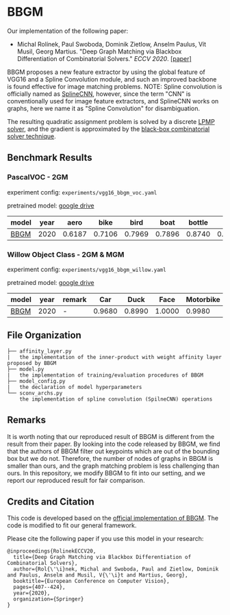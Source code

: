 # BBGM

Our implementation of the following paper:
* Michal Rolínek, Paul Swoboda, Dominik Zietlow, Anselm Paulus, Vít Musil, Georg Martius. "Deep Graph Matching via Blackbox Differentiation of Combinatorial Solvers." _ECCV 2020_. 
    [[paper]](https://www.ecva.net/papers/eccv_2020/papers_ECCV/papers/123730409.pdf)

BBGM proposes a new feature extractor by using the global feature of VGG16 and a Spline Convolution module, and such an improved backbone is found effective for image matching problems. 
NOTE: Spline convolution is officially named as [SplineCNN](https://arxiv.org/abs/1711.08920), however, since the term "CNN" is conventionally used for image feature extractors, and SplineCNN works on graphs, here we name it as "Spline Convolution" for disambiguation.

The resulting quadratic assignment problem is solved by a discrete [LPMP solver](https://github.com/LPMP/LPMP), and the gradient is approximated by the [black-box combinatorial solver technique](https://arxiv.org/abs/1912.02175).

## Benchmark Results
### PascalVOC - 2GM

experiment config: ``experiments/vgg16_bbgm_voc.yaml``

pretrained model: [google drive](https://drive.google.com/file/d/1RxC7daviZf3kz2Nvr76DldR_oMHfNB4h/view?usp=sharing)

| model                  | year | aero   | bike   | bird   | boat   | bottle | bus    | car    | cat    | chair  | cow    | table  | dog    | horse  | mbkie  | person | plant  | sheep  | sofa   | train  | tv     | mean   |
| ---------------------- | ---- | ------ | ------ | ------ | ------ | ------ | ------ | ------ | ------ | ------ | ------ | ------ | ------ | ------ | ------ | ------ | ------ | ------ | ------ | ------ | ------ | ------ |
| [BBGM](https://thinkmatch.readthedocs.io/en/latest/guide/models.html#bbgm) | 2020 | 0.6187 | 0.7106 | 0.7969 | 0.7896 | 0.8740 | 0.9401 | 0.8947 | 0.8022 | 0.5676 | 0.7914 | 0.6458 | 0.7892 | 0.7615 | 0.7512 | 0.6519 | 0.9818 | 0.7729 | 0.7701 | 0.9494 | 0.9393 | 0.7899 |

### Willow Object Class - 2GM & MGM

experiment config: ``experiments/vgg16_bbgm_willow.yaml``

pretrained model: [google drive](https://drive.google.com/file/d/1bt8wBeimM0ofm3QWEVOWWKxoIVRfFwi-/view?usp=sharing)

| model                    | year | remark          | Car    | Duck   | Face   | Motorbike | Winebottle | mean   |
| ------------------------ | ---- | --------------- | ------ | ------ | ------ | --------- | ---------- | ------ |
| [BBGM](https://thinkmatch.readthedocs.io/en/latest/guide/models.html#bbgm) | 2020 | -               | 0.9680 | 0.8990 | 1.0000 | 0.9980    | 0.9940     | 0.9718 |

## File Organization
```
├── affinity_layer.py
|   the implementation of the inner-product with weight affinity layer proposed by BBGM
├── model.py
|   the implementation of training/evaluation procedures of BBGM
├── model_config.py
|   the declaration of model hyperparameters
└── sconv_archs.py
    the implementation of spline convolution (SpilneCNN) operations
```

## Remarks
It is worth noting that our reproduced result of BBGM is different from the result from their paper. By looking into the code released by BBGM, we find that the authors of BBGM filter out keypoints which are out of the bounding box but we do not. Therefore, the number of nodes of graphs in BBGM is smaller than ours, and the graph matching problem is less challenging than ours. In this repository, we modify BBGM to fit into our setting, and we report our reproduced result for fair comparison.

## Credits and Citation
This code is developed based on the [official implementation of BBGM](https://github.com/martius-lab/blackbox-deep-graph-matching). The code is modified to fit our general framework.

Please cite the following paper if you use this model in your research:
```
@inproceedings{RolinekECCV20,
  title={Deep Graph Matching via Blackbox Differentiation of Combinatorial Solvers},
  author={Rol{\'\i}nek, Michal and Swoboda, Paul and Zietlow, Dominik and Paulus, Anselm and Musil, V{\'\i}t and Martius, Georg},
  booktitle={European Conference on Computer Vision},
  pages={407--424},
  year={2020},
  organization={Springer}
}
```
